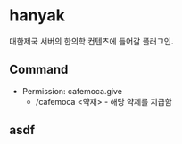 # hanyak

대한제국 서버의 한의학 컨텐츠에 들어갈 플러그인.

## Command
- Permission: cafemoca.give
  - /cafemoca <약재> - 해당 약제를 지급함
  
## asdf
